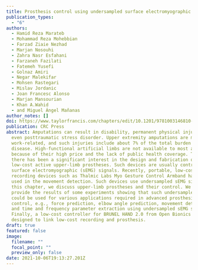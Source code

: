 ```yaml
---
title: Prosthesis control using undersampled surface electromyographic signals
publication_types:
  - "6"
authors:
  - Hamid Reza Marateb
  - Mohammad Reza Mohebbian
  - Farzad Ziaie Nezhad
  - Marjan Nosouhi
  - Zahra Nasr Esfahani
  - Farzaneh Fazilati
  - Fatemeh Yusefi
  - Golnaz Amiri
  - Negar Malekifar
  - Mohsen Rastegari
  - Mislav Jordanic
  - Joan Francesc Alonso
  - Marjan Mansourian
  - Khan A.Wahid
  - and Miguel Ángel Mañanas
author_notes: []
doi: https://www.taylorfrancis.com/chapters/edit/10.1201/9781003146810-5/
publication: CRC Press
abstract: Amputations can result in disability, permanent physical injury, and
  even posttraumatic stress disorder. Upper extremity amputations are mostly
  work-related, and such injuries include about 7% of the total burden of
  disease. High-functional artificial limbs are not available to most amputees
  because of their high price and the lack of public health coverage. Thus,
  there has been a significant interest in the design and fabrication of
  low-cost active upper-limb prostheses. Such devices are usually controlled by
  surface electromyographic (sEMG) signals. Recently, portable, low-cost
  recording devices such as Thalmic Labs Myo Gesture Control Armband have been
  used in the movement detection. Such devices use undersampled sEMG signals. In
  this chapter, we discuss upper-limb prostheses and their control. We further
  provide the results of some experiments showing that such undersampled signals
  could be used for various applications required in advanced prosthesis
  control, e.g., force prediction, elbow angle prediction, movement detection,
  and time and frequency parameter extraction using undersampled sEMG signals.
  Finally, a low-cost controller for BRUNEL HAND 2.0 from Open Bionics is
  designed to link low-cost recording and prosthesis.
draft: true
featured: false
image:
  filename: ""
  focal_point: ""
  preview_only: false
date: 2021-10-06T19:13:27.201Z
---
```

